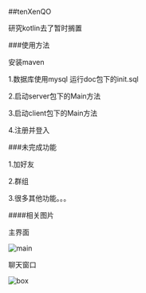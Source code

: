 ##tenXenQO

研究kotlin去了暂时搁置

###使用方法

安装maven

1.数据库使用mysql 运行doc包下的init.sql

2.启动server包下的Main方法

3.启动client包下的Main方法

4.注册并登入

###未完成功能

1.加好友

2.群组

3.很多其他功能。。。

####相关图片

主界面

![main](http://odskyj8je.bkt.clouddn.com/mainLayout.png)

聊天窗口

![box](http://odskyj8je.bkt.clouddn.com/chatBoxLayout.png)
